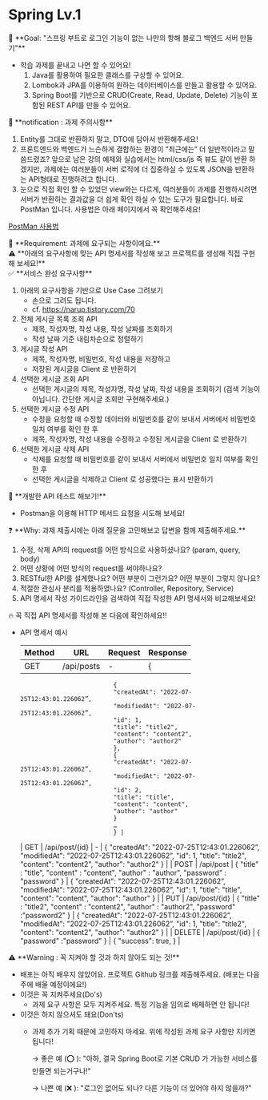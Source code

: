 # Spring Lv.1

<aside>
🏁 **Goal:  "스프링 부트로 로그인 기능이 없는 나만의 항해 블로그 백엔드 서버 만들기"**

</aside>

- 학습 과제를 끝내고 나면 할 수 있어요!
    1. Java를 활용하여 필요한 클래스를 구상할 수 있어요. 
    2. Lombok과 JPA를 이용하여 원하는 데이터베이스를 만들고 활용할 수 있어요. 
    3. Spring Boot를 기반으로 CRUD(Create, Read, Update, Delete) 기능이 포함된 REST API를 만들 수 있어요. 

<aside>
🤔 **notification : 과제 주의사항**

</aside>

1. Entity를 그대로 반환하지 말고, DTO에 담아서 반환해주세요! 
2. 프론트엔드와 백엔드가 느슨하게 결합하는 환경이 ”최근에는” 더 일반적이라고 말씀드렸죠? 앞으로 남은 강의 예제와 실습에서는 html/css/js 즉 뷰도 같이 반환 하겠지만, 과제에는 여러분들이 서버 로직에 더 집중하실 수 있도록 JSON을 반환하는 API형태로 진행하려고 합니다. 
3. 눈으로 직접 확인 할 수 있었던 view와는 다르게, 여러분들이 과제를 진행하시려면 서버가 반환하는 결과값을 더 쉽게 확인 하실 수 있는 도구가 필요합니다. 바로 PostMan 입니다. 사용법은 아래 페이지에서 꼭 확인해주세요! 

[PostMan 사용법](https://www.notion.so/PostMan-57dd606b5d9c49daa9f5240c487a2f13?pvs=21)

<aside>
🚩 **Requirement:  과제에 요구되는 사항이에요.**

</aside>

<aside>
⚠️ **아래의 요구사항에 맞는 API 명세서를 작성해 보고 프로젝트를 생성해 직접 구현해 보세요!**

</aside>

<aside>
✅ **서비스 완성 요구사항**

</aside>

1. 아래의 요구사항을 기반으로 Use Case 그려보기 
    - 손으로 그려도 됩니다.
    - cf. https://narup.tistory.com/70
2. 전체 게시글 목록 조회 API 
    - 제목, 작성자명, 작성 내용, 작성 날짜를 조회하기
    - 작성 날짜 기준 내림차순으로 정렬하기
3. 게시글 작성 API 
    - 제목, 작성자명, 비밀번호, 작성 내용을 저장하고
    - 저장된 게시글을 Client 로 반환하기
4. 선택한 게시글 조회 API 
    - 선택한 게시글의 제목, 작성자명, 작성 날짜, 작성 내용을 조회하기 
    (검색 기능이 아닙니다. 간단한 게시글 조회만 구현해주세요.)
5. 선택한 게시글 수정 API 
    - 수정을 요청할 때 수정할 데이터와 비밀번호를 같이 보내서 서버에서 비밀번호 일치 여부를 확인 한 후
    - 제목, 작성자명, 작성 내용을 수정하고 수정된 게시글을 Client 로 반환하기
6. 선택한 게시글 삭제 API 
    - 삭제를 요청할 때 비밀번호를 같이 보내서 서버에서 비밀번호 일치 여부를 확인 한 후
    - 선택한 게시글을 삭제하고 Client 로 성공했다는 표시 반환하기

<aside>
📌 **개발한 API 테스트 해보기!**

</aside>

- Postman을 이용해 HTTP 메서드 요청을 시도해 보세요!

<aside>
❓ **Why: 과제 제출시에는 아래 질문을 고민해보고 답변을 함께 제출해주세요.**

</aside>

1. 수정, 삭제 API의 request를 어떤 방식으로 사용하셨나요? (param, query, body)
2. 어떤 상황에 어떤 방식의 request를 써야하나요?
3. RESTful한 API를 설계했나요? 어떤 부분이 그런가요? 어떤 부분이 그렇지 않나요?
4. 적절한 관심사 분리를 적용하였나요? (Controller, Repository, Service)
5. API 명세서 작성 가이드라인을 검색하여 직접 작성한 API 명세서와 비교해보세요!

<aside>
🔥 꼭 직접 API 명세서를 작성해 본 다음에 확인하세요!!

</aside>

- API 명세서 예시
    
    
    | Method | URL | Request | Response |
    | --- | --- | --- | --- |
    | GET | /api/posts | - | {
                                {
                                "createdAt": "2022-07-25T12:43:01.226062”,
                                "modifiedAt": "2022-07-25T12:43:01.226062”,
                                "id": 1,
                                "title": "title2",
                                "content": "content2",
                                "author": "author2"
                                },
                                {
                                "createdAt": "2022-07-25T12:43:01.226062”,
                                "modifiedAt": "2022-07-25T12:43:01.226062”,
                                "id": 2,
                                "title": "title",
                                "content": "content",
                                "author": "author"
                                }
                                …
                                } |
    | GET | /api/post/{id} | - | {
    "createdAt": "2022-07-25T12:43:01.226062”,
    "modifiedAt": "2022-07-25T12:43:01.226062”,
    "id": 1,
    "title": "title2",
    "content": "content2",
    "author": "author2"
    } |
    | POST | /api/post | {
    "title" : "title",
    "content" : "content",
    "author" : "author",
    "password" : "password"
    } | {
    "createdAt": "2022-07-25T12:43:01.226062”,
    "modifiedAt": "2022-07-25T12:43:01.226062”,
    "id": 1,
    "title": "title",
    "content": "content",
    "author": "author"
    } |
    | PUT | /api/post/{id} | {
    "title" : "title2",
    "content" : "content2",
    "author" : "author2",
    "password" :"password2"
    } | {
    "createdAt": "2022-07-25T12:43:01.226062”,
    "modifiedAt": "2022-07-25T12:43:01.226062”,
    "id": 1,
    "title": "title2",
    "content": "content2",
    "author": "author2"
    } |
    | DELETE | /api/post/{id} | {
    "password" :"password"
    } | {
    "success": true,
    } |

<aside>
⚠️ **Warning : 꼭 지켜야 할 것과 하지 않아도 되는 것!**

</aside>

- 배포는 아직 배우지 않았어요. 프로젝트 Github 링크를 제출해주세요. (배포는 다음주에 배울 예정이에요!)
- 이것은 꼭 지켜주세요(Do's)
    - 과제 요구 사항은 모두 지켜주세요. 특정 기능을 임의로 배제하면 안 됩니다!
- 이것은 하지 않으셔도 돼요(Don'ts)
    - 과제 추가 기획 때문에 고민하지 마세요. 위에 작성된 과제 요구 사항만 지키면 됩니다!
        
        → 좋은 예 (⭕ ): "아하, 결국 Spring Boot로 기본 CRUD 가 가능한 서비스를 만들면 되는거구나!"
        
        → 나쁜 예 (❌ ): "로그인 없어도 되나? 다른 기능이 더 있어야 하지 않을까?"
